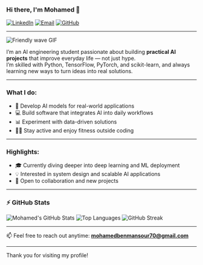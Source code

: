 ### Hi there, I'm Mohamed 👋

[![LinkedIn](https://img.shields.io/badge/LinkedIn-blue?logo=linkedin&logoColor=white)](https://www.linkedin.com/in/mohamed-ben-mansour-345881318/)
[![Email](https://img.shields.io/badge/Email-red?logo=gmail&logoColor=white)](mailto:mohamedbenmansour70@gmail.com)
[![GitHub](https://img.shields.io/badge/GitHub-000?logo=github&logoColor=white)](https://github.com/mohamed-ben-mansour)

---

![Friendly wave GIF](https://media.giphy.com/media/hvRJCLFzcasrR4ia7z/giphy.gif)

I’m an AI engineering student passionate about building **practical AI projects** that improve everyday life — not just hype.  
I’m skilled with Python, TensorFlow, PyTorch, and scikit-learn, and always learning new ways to turn ideas into real solutions.

---

### What I do:
- 🤖 Develop AI models for real-world applications  
- 💻 Build software that integrates AI into daily workflows  
- 📊 Experiment with data-driven solutions  
- 🏋️‍♂️ Stay active and enjoy fitness outside coding

---

### Highlights:
- 🎓 Currently diving deeper into deep learning and ML deployment  
- 💡 Interested in system design and scalable AI applications  
- 🤝 Open to collaboration and new projects  

---

### ⚡️ GitHub Stats

![Mohamed's GitHub Stats](https://github-readme-stats.vercel.app/api?username=mohamed-ben-mansour&show_icons=true&theme=radical)
![Top Languages](https://github-readme-stats.vercel.app/api/top-langs/?username=mohamed-ben-mansour&layout=compact&theme=radical)
![GitHub Streak](https://github-readme-streak-stats.herokuapp.com/?user=mohamed-ben-mansour&theme=radical)

---

📫 Feel free to reach out anytime: **mohamedbenmansour70@gmail.com**

---

Thank you for visiting my profile!
